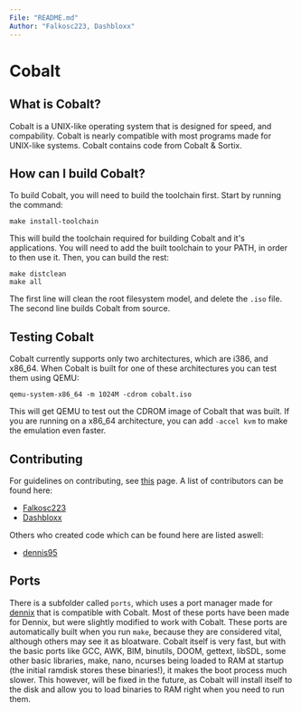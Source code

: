 ```yaml
---
File: "README.md"
Author: "Falkosc223, Dashbloxx"
---
```

# Cobalt
## What is Cobalt?
Cobalt is a UNIX-like operating system that is designed for speed, and compability. Cobalt is nearly compatible with most programs made for UNIX-like systems. Cobalt contains code from Cobalt & Sortix.
## How can I build Cobalt?
To build Cobalt, you will need to build the toolchain first. Start by running the command:
```
make install-toolchain
```
This will build the toolchain required for building Cobalt and it's applications. You will need to add the built toolchain to your PATH, in order to then use it. Then, you can build the rest:
```
make distclean
make all
```
The first line will clean the root filesystem model, and delete the `.iso` file. The second line builds Cobalt from source.
## Testing Cobalt
Cobalt currently supports only two architectures, which are i386, and x86_64. When Cobalt is built for one of these architectures you can test them using QEMU:
```
qemu-system-x86_64 -m 1024M -cdrom cobalt.iso
```
This will get QEMU to test out the CDROM image of Cobalt that was built. If you are running on a x86_64 architecture, you can add `-accel kvm` to make the emulation even faster.
## Contributing
For guidelines on contributing, see [this](CONTRIBUTING.md) page. A list of contributors can be found here:
* [Falkosc223](https://github.com/orgs/syscobalt/people/Falkosc223)
* [Dashbloxx](https://github.com/orgs/syscobalt/people/Dashbloxx)

Others who created code which can be found here are listed aswell:
* [dennis95](https://github.com/dennis95)
## Ports
There is a subfolder called `ports`, which uses a port manager made for [dennix](https://github.com/dennis95/dennix) that is compatible with Cobalt. Most of these ports have been made for Dennix, but were slightly modified to work with Cobalt.
These ports are automatically built when you run `make`, because they are considered vital, although others may see it as bloatware. Cobalt itself is very fast, but with the basic ports like GCC, AWK, BIM, binutils, DOOM, gettext, libSDL, some other basic libraries, make, nano, ncurses being loaded to RAM at startup (the initial ramdisk stores these binaries!), it makes the boot process much slower. This however, will be fixed in the future, as Cobalt will install itself to the disk and allow you to load binaries to RAM right when you need to run them.
